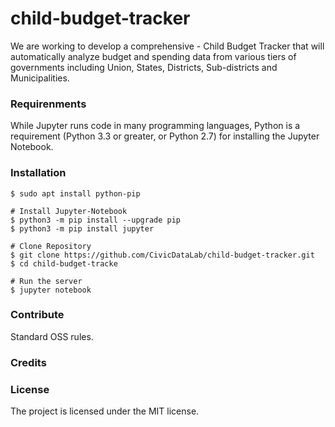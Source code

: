 # child-budget-tracker
We are working to develop a comprehensive - Child Budget Tracker that will automatically analyze budget and spending data from various tiers of governments including Union, States, Districts, Sub-districts and Municipalities.
### Requirenments
While Jupyter runs code in many programming languages, Python is a requirement (Python 3.3 or greater, or Python 2.7) for installing the Jupyter Notebook.
### Installation

```
$ sudo apt install python-pip

# Install Jupyter-Notebook
$ python3 -m pip install --upgrade pip
$ python3 -m pip install jupyter

# Clone Repository
$ git clone https://github.com/CivicDataLab/child-budget-tracker.git
$ cd child-budget-tracke

# Run the server
$ jupyter notebook
```
### Contribute
Standard OSS rules. 

### Credits

### License
The project is licensed under the MIT license.
